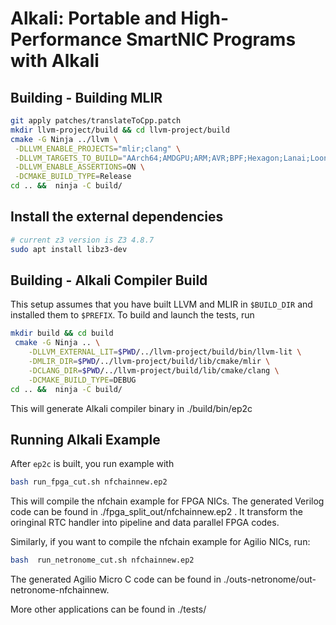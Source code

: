 # Alkali: Portable and High-Performance SmartNIC Programs with Alkali

## Building - Building MLIR

```sh
git apply patches/translateToCpp.patch
mkdir llvm-project/build && cd llvm-project/build
cmake -G Ninja ../llvm \
 -DLLVM_ENABLE_PROJECTS="mlir;clang" \
 -DLLVM_TARGETS_TO_BUILD="AArch64;AMDGPU;ARM;AVR;BPF;Hexagon;Lanai;LoongArch;Mips;MSP430;NVPTX;PowerPC;RISCV;Sparc;SystemZ;VE;WebAssembly;X86;XCore" \
 -DLLVM_ENABLE_ASSERTIONS=ON \
 -DCMAKE_BUILD_TYPE=Release 
cd .. &&  ninja -C build/
```

## Install the external dependencies

```sh
# current z3 version is Z3 4.8.7
sudo apt install libz3-dev
```

## Building - Alkali Compiler Build

This setup assumes that you have built LLVM and MLIR in `$BUILD_DIR` and installed them to `$PREFIX`. To build and launch the tests, run
```sh
mkdir build && cd build
 cmake -G Ninja .. \
    -DLLVM_EXTERNAL_LIT=$PWD/../llvm-project/build/bin/llvm-lit \
    -DMLIR_DIR=$PWD/../llvm-project/build/lib/cmake/mlir \
    -DCLANG_DIR=$PWD/../llvm-project/build/lib/cmake/clang \
    -DCMAKE_BUILD_TYPE=DEBUG
cd .. &&  ninja -C build/
```
This will generate Alkali compiler binary in ./build/bin/ep2c

## Running Alkali Example

After `ep2c` is built, you run example with
```sh
bash run_fpga_cut.sh nfchainnew.ep2
```
This will compile the nfchain example for FPGA NICs. The generated Verilog code can be found in ./fpga_split_out/nfchainnew.ep2 . It transform the oringinal RTC handler into pipeline and data parallel FPGA codes.

Similarly, if you want to compile the nfchain example for Agilio NICs, run:
```sh
bash  run_netronome_cut.sh nfchainnew.ep2
```
The generated Agilio Micro C code can be found in ./outs-netronome/out-netronome-nfchainnew.

More other applications can be found in ./tests/
